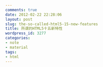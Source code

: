 ```yaml
---
comments: true
date: 2012-02-22 22:28:06
layout: post
slug: the-so-called-html5-15-new-features
title: 所谓的HTML5十五新特性
wordpress_id: 3277
categories:
- note
- material
tags:
- html
---
```


